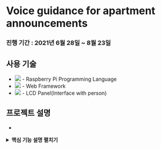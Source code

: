 # Voice guidance for apartment announcements

### 진행 기간 : 2021년 6월 28일 ~ 8월 23일


## 사용 기술
+ <img src ="https://img.shields.io/badge/Python-3776AB?style=flat-square&logo=Python&logoColor=white"/> - Raspberry Pi Programming Language
+ <img src ="https://img.shields.io/badge/django-%23092E20.svg?style=for-the-badge&logo=django&logoColor=white"/> - Web Framework
+ <img src="https://img.shields.io/badge/Raspberry Pi-A22846?style=flat-square&logo=Raspberry Pi&logoColor=white"/> - LCD Panel(Interface with person)

## 프로젝트 설명
+ 


<details>
<summary><b>핵심 기능 설명 펼치기</b></summary>
<div markdown="1">

### 1.


</details>
  
